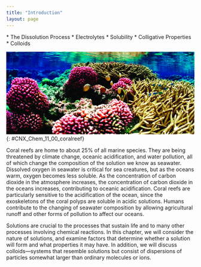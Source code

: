 ```yaml
---
title: "Introduction"
layout: page
---
```



<div data-type="abstract" markdown="1">
* The Dissolution Process
* Electrolytes
* Solubility
* Colligative Properties
* Colloids

</div>

<?cnx.eoc class="key-equations" title="Key-Equations"?>

<?cnx.eoc class="summary" title="Chapter Summary"?>

<?cnx.eoc class="exercises" title="Exercises"?>

<?cnx.eoc class="references" title="References"?>

 ![This figure shows an underwater photo of a colorful coral reef.](../resources/CNX_Chem_11_00_coralreef.jpg "Coral reefs, such as this one at the Palmyra Atoll National Wildlife Refuge, are vital to the ecosystem of earth&#x2019;s oceans but are threatened by climate change and dissolved pollution. Marine life depends on the specific chemical composition of the complex mixture we know as seawater. (credit: modification of work by &#x201C;USFWS &#x2013; Pacific Region&#x201D;/Wikimedia Commons)"){: #CNX_Chem_11_00_coralreef}

Coral reefs are home to about 25% of all marine species. They are being threatened by climate change, oceanic acidification, and water pollution, all of which change the composition of the solution we know as seawater. Dissolved oxygen in seawater is critical for sea creatures, but as the oceans warm, oxygen becomes less soluble. As the concentration of carbon dioxide in the atmosphere increases, the concentration of carbon dioxide in the oceans increases, contributing to oceanic acidification. Coral reefs are particularly sensitive to the acidification of the ocean, since the exoskeletons of the coral polyps are soluble in acidic solutions. Humans contribute to the changing of seawater composition by allowing agricultural runoff and other forms of pollution to affect our oceans.

Solutions are crucial to the processes that sustain life and to many other processes involving chemical reactions. In this chapter, we will consider the nature of solutions, and examine factors that determine whether a solution will form and what properties it may have. In addition, we will discuss colloids—systems that resemble solutions but consist of dispersions of particles somewhat larger than ordinary molecules or ions.

